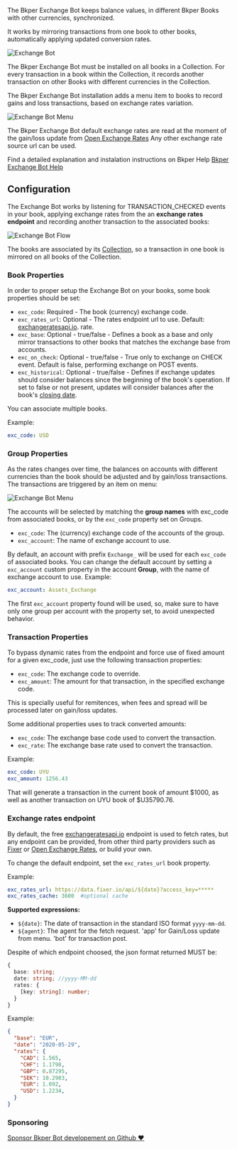 The Bkper Exchange Bot keeps balance values, in different Bkper Books with other currencies, synchronized.

It works by mirroring transactions from one book to other books, automatically applying updated conversion rates.

![Exchange Bot](https://docs.google.com/drawings/d/e/2PACX-1vTAW6vvlAPHup58L5mwdiQnUVoSxHbf890GJiHYVkLmzhAc0kaGsb8B721vc1pRFVXp2OWx8rBiACMR/pub?w=949&h=436)


The Bkper Exchange Bot must be installed on all books in a Collection. For every transaction in a book within the Collection, it records another transaction on other Books with different currencies in the Collection. 

The Bkper Exchange Bot installation adds a menu item to books to record gains and loss transactions, based on exchange rates variation.

![Exchange Bot Menu](https://docs.google.com/drawings/d/e/2PACX-1vSA-k4mJouFSGPUc8wH2J6o67qKs7jxYkk4VygH-6WA5uwdPAw5k5Jq42MhIvznj0EszPrAlIU_pHXm/pub?w=1200&h=400)

The Bkper Exchange Bot default exchange rates are read at the moment of the gain/loss update from [Open Exchange Rates](https://openexchangerates.org/) Any other exchange rate source url can be used.


<!-- ## Sponsors ❤

[<img src='https://storage.googleapis.com/bkper-public/logos/ppv-logo.png' height='50'>](http://ppv.com.uy/)
&nbsp;
[<img src='https://storage.googleapis.com/bkper-public/logos/brain-logo.webp' height='50'>](https://www.brain.uy/) -->



Find a detailed explanation and instalation instructions on Bkper Help [Bkper Exchange Bot Help](https://help.bkper.com/en/articles/4056041-bkper-exchange-bot) 





## Configuration

The Exchange Bot works by listening for TRANSACTION_CHECKED events in your book, applying exchange rates from the an **exchange rates endpoint** and recording another transaction to the associated books:

![Exchange Bot Flow](https://docs.google.com/drawings/d/e/2PACX-1vSgg3HznU8deJsYNuZx57XvOusDTg-t6MwNIBpF2RuJRMzz-eFY4LhbCP1giOaO1mR3pD3K1gvEIz5i/pub?w=2880&h=1248)

The books are associated by its [Collection](https://help.bkper.com/en/articles/4208937-work-with-multiple-books), so a transaction in one book is mirrored on all books of the Collection.

### Book Properties

In order to proper setup the Exchange Bot on your books, some book properties should be set:

- ```exc_code```: Required - The book (currency) exchange code.
- ```exc_rates_url```: Optional - The rates endpoint url to use. Default: [exchangeratesapi.io](https://exchangeratesapi.io/). 
rate.
- ```exc_base```: Optional - true/false - Defines a book as a base and only mirror transactions to other books that matches the exchange base from accounts.
- ```exc_on_check```: Optional - true/false - True only to exchange on CHECK event. Default is false, performing exchange on POST events.
- ```exc_historical```: Optional - true/false - Defines if exchange updates should consider balances since the beginning of the book's operation. If set to false or not present, updates will consider balances after the book's [closing date](https://help.bkper.com/en/articles/5100445-book-closing-and-lock-dates).


You can associate multiple books.

Example:
```yaml
exc_code: USD
```


### Group Properties

As the rates changes over time, the balances on accounts with different currencies than the book should be adjusted and by gain/loss transactions. The transactions are triggered by an item on menu:

![Exchange Bot Menu](https://docs.google.com/drawings/d/e/2PACX-1vSA-k4mJouFSGPUc8wH2J6o67qKs7jxYkk4VygH-6WA5uwdPAw5k5Jq42MhIvznj0EszPrAlIU_pHXm/pub?w=1200&h=400)

The accounts will be selected by matching the **group names** with exc_code from associated books, or by the ```exc_code``` property set on Groups.

- ```exc_code```: The (currency) exchange code of the accounts of the group.
- ```exc_account```: The name of exchange account to use.

By default, an account with prefix ```Exchange_```  will be used for each ```exc_code``` of associated books. You can change the default account by setting a ```exc_account``` custom property in the account **Group**, with the name of exchange account to use. Example:
```yaml
exc_account: Assets_Exchange
```
The first ```exc_account``` property found will be used, so, make sure to have only one group per account with the property set, to avoid unexpected behavior.


### Transaction Properties

To bypass dynamic rates from the endpoint and force use of fixed amount for a given exc_code, just use the following transaction properties:

- ```exc_code```: The exchange code to override.
- ```exc_amount```: The amount for that transaction, in the specified exchange code.

This is specially useful for remitences, when fees and spread will be processed later on gain/loss updates.

Some additional properties uses to track converted amounts:

- ```exc_code```: The exchange base code used to convert the transaction.
- ```exc_rate```: The exchange base rate used to convert the transaction.


Example:
```yaml
exc_code: UYU
exc_amount: 1256.43
```

That will generate a transaction in the current book of amount $1000, as well as another transaction on UYU book of $U35790.76.

### Exchange rates endpoint

By default, the free [exchangeratesapi.io](https://exchangeratesapi.io/) endpoint is used to fetch rates, but any endpoint can be provided, from other third party providers such as [Fixer](https://fixer.io/) or [Open Exchange Rates](https://openexchangerates.org/), or build your own. 

To change the default endpoint, set the ```exc_rates_url``` book property. 

Example:
```yaml
exc_rates_url: https://data.fixer.io/api/${date}?access_key=*****
exc_rates_cache: 3600  #optional cache
```

**Supported expressions:**

- ```${date}```: The date of transaction in the standard ISO format ```yyyy-mm-dd```.
- ```${agent}```: The agent for the fetch request. 'app' for Gain/Loss update from menu. 'bot' for transaction post.


Despite of which endpoint choosed, the json format returned MUST be:

```typescript
{
  base: string;
  date: string; //yyyy-MM-dd
  rates: {
    [key: string]: number;
  }
}
```

Example:

```json
{
  "base": "EUR",
  "date": "2020-05-29",
  "rates": {
    "CAD": 1.565,
    "CHF": 1.1798,
    "GBP": 0.87295,
    "SEK": 10.2983,
    "EUR": 1.092,
    "USD": 1.2234,
  }
}
```

### Sponsoring 

[Sponsor Bkper Bot developement on Github ❤](https://github.com/sponsors/bkper)